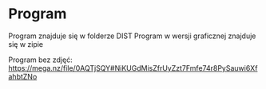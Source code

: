 # Program

Program znajduje się w folderze DIST
Program w wersji graficznej znajduje się w zipie


Program bez zdjęć: 
https://mega.nz/file/0AQTjSQY#NiKUGdMisZfrUyZzt7Fmfe74r8PySauwi6XfahbtZNo
